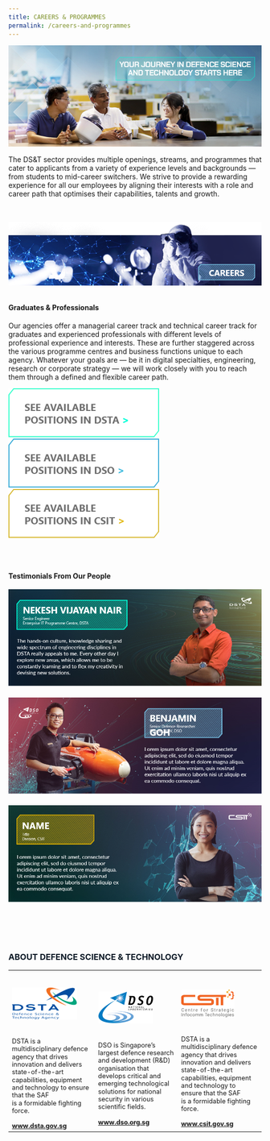 ```yaml
---
title: CAREERS & PROGRAMMES
permalink: /careers-and-programmes
---
```

![Alt text for image on Isomer site](/images/page-banner_careers.png)
<p style="margin-bottom:3rem;">The DS&T sector provides multiple openings, streams, and programmes that cater to applicants from a variety of experience levels and backgrounds — from students to mid-career switchers. We strive to provide a rewarding experience for all our employees by aligning their interests with a role and career path that optimises their capabilities, talents and growth.</p>

<img src="images/joinus-professional.png"/>
<h4 style="font-weight:bold;margin-top:2rem;">Graduates & Professionals</h4>

<p style="margin-top:1rem;">Our agencies offer a managerial career track and technical career track for graduates and experienced professionals with different levels of professional experience and interests. These are further staggered across the various programme centres and business functions unique to each agency. Whatever your goals are — be it in digital specialties, engineering, research or corporate strategy — we will work closely with you to reach them through a defined and flexible career path.
</p>

<div>
	<a href="#">
		<img src="/images/position-dsta.png"/>
	</a>
		<a href="#">
		<img src="/images/position-dso.png"/>
	</a>
		<a href="#">
		<img src="/images/position-csit.png"/>
	</a>
	</div>

<h4 style="font-weight:bold;margin-top:4rem;">Testimonials From Our People</h4>
<img src="images/story-1.png" style="margin-bottom:1.25rem;"/>
<img src="images/story-2.png" style="margin-bottom:1.25rem;"/>
<img src="images/story-3.png" style=""/>

<h3 style="font-weight:bold;margin-top:6rem;color:#0C1926;">ABOUT DEFENCE SCIENCE & TECHNOLOGY</h3>
<table>
	<tr>
		<td>
			<img src="/images/dsta-logo.png" style="width:auto;margin:2rem 0 1.25rem 0;"/>
			<p style="font-size:0.8rem;line-height:1.2">DSTA is a multidisciplinary defence agency that drives innovation and delivers state-of-the-art capabilities, equipment and technology to ensure that the SAF is a formidable fighting force.</p>
			<a href="https://www.dsta.gov.sg/home" target="_blank" style="font-weight:bold;font-size:0.8rem;line-height:1.2">www.dsta.gov.sg</a>
		</td>
		<td>
			<img src="/images/dso-logo.png" style="width:auto;margin:2rem 0 1.25rem 0;"/>
			<p style="font-size:0.8rem;line-height:1.2">DSO is Singapore’s largest defence research and development (R&D) organisation that develops critical and emerging technological solutions for national security in various scientific fields. 
</p>
			<a href="https://www.dso.org.sg" target="_blank" style="font-weight:bold;font-size:0.8rem;line-height:1.2">www.dso.org.sg</a>
		</td>
		<td>
			<img src="/images/csit-logo.png" style="width:auto;margin:2rem 0 1.25rem 0;"/>
			<p style="font-size:0.8rem;line-height:1.2">DSTA is a multidisciplinary defence agency that drives innovation and delivers state-of-the-art capabilities, equipment and technology to ensure that the SAF is a formidable fighting force.</p>
			<a href="https://www.csit.gov.sg" target="_blank" style="font-weight:bold;font-size:0.8rem;line-height:1.2">www.csit.gov.sg</a>
		</td>
	</tr>
	</table>